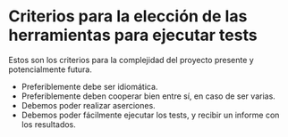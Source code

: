 # Criterios para la elección de las herramientas para ejecutar tests

Estos son los criterios para la complejidad del proyecto presente y potencialmente futura.

* Preferiblemente debe ser idiomática.
* Preferiblemente deben cooperar bien entre sí, en caso de ser varias.
* Debemos poder realizar aserciones.
* Debemos poder fácilmente ejecutar los tests, y recibir un informe con los resultados.


